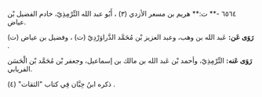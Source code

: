 ٦٥٦٤ -** ت:** هريم بن مسعر الأزدي (٣) ، أَبُو عبد الله التِّرْمِذِيّ، خادم الفضيل بْن عياض.

**رَوَى عَن:** عَبد الله بن وهب، وعبد العزيز بْن مُحَمَّد الدَّراوَرْدِيّ (ت) ، وفضيل بن عياض (ت) .

**رَوَى عَنه:** التِّرْمِذِيّ، وأحمد بْن عَبد الله بن مالك بن إسماعيل، وجعفر بْن مُحَمَّد بْن الْحَسَن الفريابي.

ذكره ابنُ حِبَّان فِي كتاب "الثقات" (٤) .